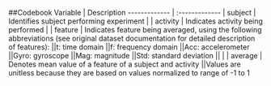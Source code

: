 ##Codebook
Variable  | Description
------------- | :-------------
| subject  | Identifies subject performing experiment
|
| activity  | Indicates activity being performed
|
| feature | Indicates feature being averaged, using the following abbreviations (see original dataset documentation for detailed description of features):
||t: time domain
||f: frequency domain
||Acc: accelerometer
||Gyro: gyroscope
||Mag: magnitude
||Std: standard deviation
||
|
| average | Denotes mean value of a feature of a subject and activity
||Values are unitless because they are based on values normalized to range of -1 to 1
